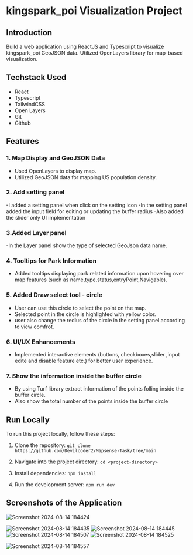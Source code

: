# kingspark_poi  Visualization Project

## Introduction

Build a web application using ReactJS and Typescript to visualize kingspark_poi GeoJSON data. Utilized OpenLayers library for map-based visualization.

## Techstack Used

- React
- Typescript
- TailwindCSS
- Open Layers
- Git
- Github



## Features

### 1. Map Display and GeoJSON Data

- Used OpenLayers to display map.
- Utilized GeoJSON data for mapping US population density.

### 2. Add setting panel 

-I added a setting panel when click on the setting icon 
-In the setting panel added the input field for editing or updating the buffer radius
-Also added the slider only UI implementation

### 3.Added Layer panel
-In the Layer panel show the type of selected GeoJson data name.

### 4. Tooltips for Park Information

- Added tooltips displaying park related information upon hovering over map features (such as name,type,status,entryPoint,Navigable).



### 5. Added Draw select tool - circle

- User can use this circle to select the point on the map.
- Selected point in the circle is highlighted with yellow color.
- user also change the redius of the circle in the setting panel according to view comfrot.

### 6. UI/UX Enhancements

- Implemented interactive elements (buttons, checkboxes,slider ,input edite and disable feature etc.) for better user experience.



 ### 7. Show the information inside the buffer circle

- By using Turf library extract information of the points folling inside the buffer circle.
- Also show the total number of the points inside the buffer circle





## Run Locally

To run this project locally, follow these steps:

1. Clone the repository:
   ```git clone https://github.com/Devilcoder2/Mapsense-Task/tree/main```

2. Navigate into the project directory:
   ```cd <project-directory>```

3. Install dependencies:
   ```npm install```

4. Run the development server:
   ```npm run dev```

## Screenshots of the Application 


![Screenshot 2024-08-14 184424](https://github.com/user-attachments/assets/9f1ec36b-06ec-451c-abaf-25bb3bce8073)

![Screenshot 2024-08-14 184435](https://github.com/user-attachments/assets/50a16ed5-1b75-4c6c-8f93-928c6b89f5fe)
![Screenshot 2024-08-14 184445](https://github.com/user-attachments/assets/031ef75c-4cad-4b33-874d-3be4bf85cbfe)
![Screenshot 2024-08-14 184507](https://github.com/user-attachments/assets/236b5334-9850-48e3-bcc8-1be0f4e640bb)
![Screenshot 2024-08-14 184525](https://github.com/user-attachments/assets/fb9dfb94-ba4b-4b6b-8d43-f8a5f6874792)


![Screenshot 2024-08-14 184557](https://github.com/user-attachments/assets/f84d761d-bf65-4bc4-bc9b-9c1a494c3880)


